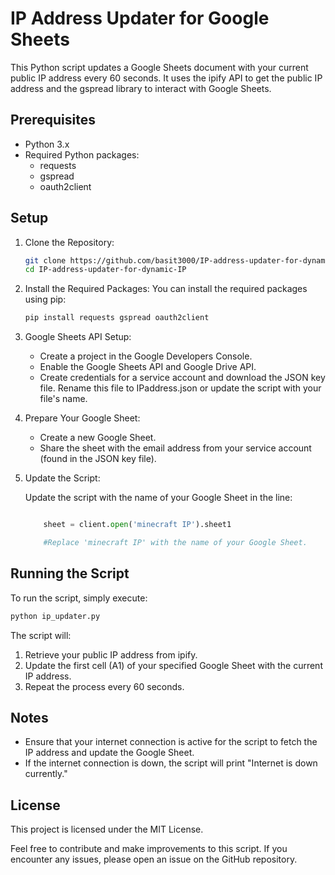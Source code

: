 # IP Address Updater for Google Sheets

This Python script updates a Google Sheets document with your current public IP address every 60 seconds. It uses the ipify API to get the public IP address and the gspread library to interact with Google Sheets.
## Prerequisites

- Python 3.x
- Required Python packages:
    - requests
    - gspread
    - oauth2client

## Setup

1. Clone the Repository:

    ```sh
    git clone https://github.com/basit3000/IP-address-updater-for-dynamic-IP.git
    cd IP-address-updater-for-dynamic-IP
    ```

2. Install the Required Packages:
    You can install the required packages using pip:

    ```sh
    pip install requests gspread oauth2client
    ```

3. Google Sheets API Setup:

    - Create a project in the Google Developers Console.
    - Enable the Google Sheets API and Google Drive API.
    - Create credentials for a service account and download the JSON key file. Rename this file to IPaddress.json or update the script with your file's name.

4. Prepare Your Google Sheet:

    - Create a new Google Sheet.
    - Share the sheet with the email address from your service account (found in the JSON key file).

5. Update the Script:

    Update the script with the name of your Google Sheet in the line:

    ```python

        sheet = client.open('minecraft IP').sheet1

        #Replace 'minecraft IP' with the name of your Google Sheet.
    ```
## Running the Script

To run the script, simply execute:


```sh
python ip_updater.py
```

The script will:

1. Retrieve your public IP address from ipify.
2. Update the first cell (A1) of your specified Google Sheet with the current IP address.
3. Repeat the process every 60 seconds.


## Notes

- Ensure that your internet connection is active for the script to fetch the IP address and update the Google Sheet.
- If the internet connection is down, the script will print "Internet is down currently."

## License

This project is licensed under the MIT License.

Feel free to contribute and make improvements to this script. If you encounter any issues, please open an issue on the GitHub repository.